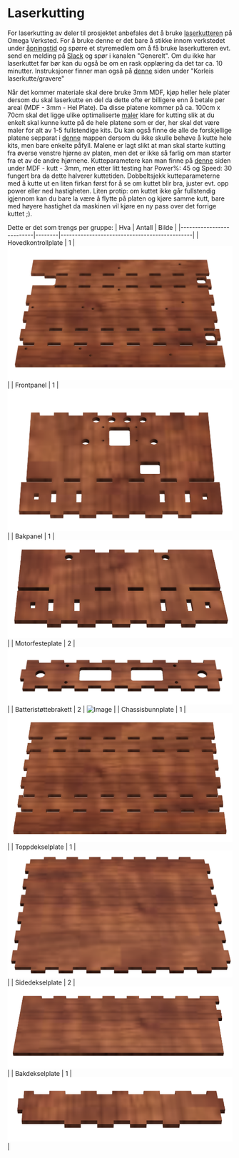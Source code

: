 # Laserkutting
For laserkutting av deler til prosjektet anbefales det å bruke [laserkutteren](https://confluence.omegav.no/display/OV/Laserkutter+Bodor+BCL-1309XU) på Omega Verksted. For å bruke denne er det bare å stikke innom verkstedet under [åpningstid](https://omegav.no/door) og spørre et styremedlem om å få bruke laserkutteren evt. send en melding på [Slack](https://join.slack.com/t/omegav/shared_invite/zt-326bd3q9-o95FI1MhBBoO9CpsfS4ygA) og spør i kanalen "Generelt". Om du ikke har laserkuttet før bør kan du også be om en rask opplæring da det tar ca. 10 minutter. Instruksjoner finner man også på [denne]((https://confluence.omegav.no/display/OV/Laserkutter+Bodor+BCL-1309XU)) siden under "Korleis laserkutte/gravere"

Når det kommer materiale skal dere bruke 3mm MDF, kjøp heller hele plater dersom du skal laserkutte en del da dette ofte er billigere enn å betale per areal (MDF - 3mm - Hel Plate). Da disse platene kommer på ca. 100cm x 70cm skal det ligge ulike optimaliserte [maler](DXF/Kits) klare for kutting slik at du enkelt skal kunne kutte på de hele platene som er der, her skal det være maler for alt av 1-5 fullstendige kits. Du kan også finne de alle de forskjellige platene sepparat i [denne](DXF/Single) mappen dersom du ikke skulle behøve å kutte hele kits, men bare enkelte påfyll. Malene er lagt slikt at man skal starte kutting fra øverse venstre hjørne av platen, men det er ikke så farlig om man starter fra et av de andre hjørnene. Kutteparametere kan man finne på [denne](https://confluence.omegav.no/display/OV/Kutteparametere) siden under MDF - kutt - 3mm, men etter litt testing har Power%: 45 og Speed: 30 fungert bra da dette halverer kuttetiden. Dobbeltsjekk kutteparameterne med å kutte ut en liten firkan først for å se om kuttet blir bra, juster evt. opp power eller ned hastigheten. Liten protip: om kuttet ikke går fullstendig igjennom kan du bare la være å flytte på platen og kjøre samme kutt, bare med høyere hastighet da maskinen vil kjøre en ny pass over det forrige kuttet ;). 

Dette er det som trengs per gruppe:
| Hva                      | Antall | Bilde                                        |
|--------------------------|--------|----------------------------------------------|
| Hovedkontrollplate       | 1      | ![Image](Images/Hovedkontrollplate.png)      |
| Frontpanel               | 1      | ![Image](Images/Frontpanel.png)              |
| Bakpanel                 | 1      | ![Image](Images/Bakpanel.png)                |
| Motorfesteplate          | 2      | ![Image](Images/Motorfesteplater.png)        |
| Batteristøttebrakett     | 2      | ![Image](Images/Batteristøttebraketter.png)  |
| Chassisbunnplate         | 1      | ![Image](Images/Chassisbunnplate.png)        |
| Toppdekselplate          | 1      | ![Image](Images/Toppdekselplate.png)         |
| Sidedekselplate          | 2      | ![Image](Images/Sidedekselplate.png)         |
| Bakdekselplate           | 1      | ![Image](Images/Bakdekselplate.png)          |
